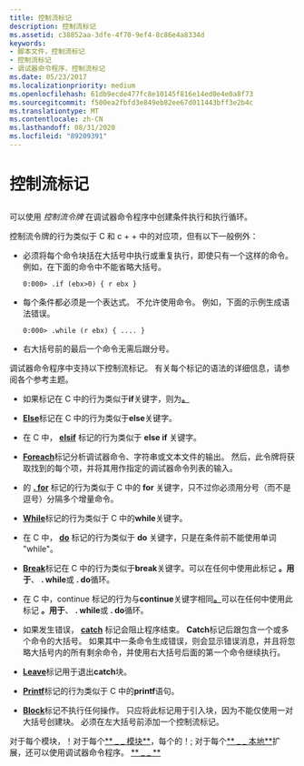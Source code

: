 ```yaml
---
title: 控制流标记
description: 控制流标记
ms.assetid: c38852aa-3dfe-4f70-9ef4-8c86e4a8334d
keywords:
- 脚本文件，控制流标记
- 控制流标记
- 调试器命令程序，控制流标记
ms.date: 05/23/2017
ms.localizationpriority: medium
ms.openlocfilehash: 61db9ecde477fc8e10145f816e14ed0e4e0a8f73
ms.sourcegitcommit: f500ea2fbfd3e849eb82ee67d011443bff3e2b4c
ms.translationtype: MT
ms.contentlocale: zh-CN
ms.lasthandoff: 08/31/2020
ms.locfileid: "89209391"
---
```

# <a name="control-flow-tokens"></a>控制流标记


## <span id="ddk_control_flow_tokens_dbg"></span><span id="DDK_CONTROL_FLOW_TOKENS_DBG"></span>


可以使用 *控制流令牌* 在调试器命令程序中创建条件执行和执行循环。

控制流令牌的行为类似于 C 和 c + + 中的对应项，但有以下一般例外：

-   必须将每个命令块括在大括号中执行或重复执行，即使只有一个这样的命令。 例如，在下面的命令中不能省略大括号。

    ```dbgcmd
    0:000> .if (ebx>0) { r ebx }
    ```

-   每个条件都必须是一个表达式。 不允许使用命令。 例如，下面的示例生成语法错误。

    ```dbgcmd
    0:000> .while (r ebx) { .... }
    ```

-   右大括号前的最后一个命令无需后跟分号。

调试器命令程序中支持以下控制流标记。 有关每个标记的语法的详细信息，请参阅各个参考主题。

-   如果标记在 C 中的行为类似于**if**关键字，则为[**。**](-if.md)

-   [**Else**](-else.md)标记在 C 中的行为类似于**else**关键字。

-   在 C 中， [**elsif**](-elsif.md) 标记的行为类似于 **else if** 关键字。

-   [**Foreach**](-foreach.md)标记分析调试器命令、字符串或文本文件的输出。 然后，此令牌将获取找到的每个项，并将其用作指定的调试器命令列表的输入。

-   的 [**. for**](-for.md) 标记的行为类似于 C 中的 **for** 关键字，只不过你必须用分号（而不是逗号）分隔多个增量命令。

-   [**While**](-while.md)标记的行为类似于 C 中的**while**关键字。

-   在 C 中， [**do**](-do.md) 标记的行为类似于 **do** 关键字，只是在条件前不能使用单词 "while"。

-   [**Break**](https://support.microsoft.com/help/833721/available-switch-options-for-the-windows-xp-and-the-windows-server-200)标记在 C 中的行为类似于**break**关键字。可以在任何中使用此标记 **。用于**、 **. while**或 **. do**循环。

-   在 C 中，continue 标记的行为与**continue**关键字相同[**。**](-continue.md)可以在任何中使用此标记 **。用于**、 **. while**或 **. do**循环。

-   如果发生错误， [**catch**](-catch.md) 标记会阻止程序结束。 **Catch**标记后跟包含一个或多个命令的大括号。 如果其中一条命令生成错误，则会显示错误消息，并且将忽略大括号内的所有剩余命令，并使用右大括号后面的第一个命令继续执行。

-   [**Leave**](-leave.md)标记用于退出**catch**块。

-   [**Printf**](-printf.md)标记的行为类似于 C 中的**printf**语句。

-   [**Block**](-block.md)标记不执行任何操作。 只应将此标记用于引入块，因为不能仅使用一对大括号创建块。 必须在左大括号前添加一个控制流标记。

对于每个模块，！对于每个[** \_ \_ 模块**](-for-each-module.md)，每个的！; 对于每个[** \_ \_ 本地**](-for-each-local.md)扩展，还可以使用调试器命令程序。 [** \_ \_ **](-for-each-frame.md)

 

